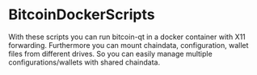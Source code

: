 # BitcoinDockerScripts

With these scripts you can run bitcoin-qt in a docker container with X11 forwarding.
Furthermore you can mount chaindata, configuration, wallet files from different drives.
So you can easily manage multiple configurations/wallets with shared chaindata.
